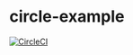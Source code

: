 # circle-example
[![CircleCI](https://dl.circleci.com/status-badge/img/gh/labs-data/circle-python-example/tree/main.svg?style=svg)](https://dl.circleci.com/status-badge/redirect/gh/labs-data/circle-python-example/tree/main)
